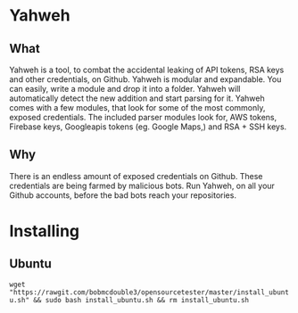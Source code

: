 # Yahweh
## What
Yahweh is a tool, to combat the accidental leaking of API tokens, RSA keys and other credentials, on Github.
Yahweh is modular and expandable. You can easily, write a module and drop it into a folder. Yahweh will automatically detect the new addition and start parsing for it.
Yahweh comes with a few modules, that look for some of the most commonly, exposed credentials. The included parser modules look for, AWS tokens, Firebase keys, Googleapis tokens (eg. Google Maps,) and RSA + SSH keys.
## Why
There is an endless amount of exposed credentials on Github. These credentials are being farmed by malicious bots. Run Yahweh, on all your Github accounts, before the bad bots reach your repositories.  
# Installing
## Ubuntu
`wget "https://rawgit.com/bobmcdouble3/opensourcetester/master/install_ubuntu.sh" && sudo bash install_ubuntu.sh && rm install_ubuntu.sh`
